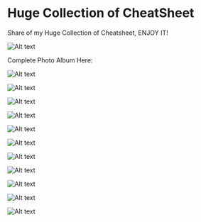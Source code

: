 # Huge Collection of CheatSheet


Share of my Huge Collection of Cheatsheet, ENJOY IT!



![Alt text](https://i.imgur.com/9uzIont.gif "Huge CheatSheet Collection JonnyBanana")




Complete Photo Album Here:

![Alt text](https://i.imgur.com/TGwwldr.jpg "Huge CheatSheet Collection JonnyBanana")

![Alt text](https://i.imgur.com/TGwwldr.jpg "Huge CheatSheet Collection JonnyBanana")

![Alt text](https://i.imgur.com/TGwwldr.jpg "Huge CheatSheet Collection JonnyBanana")


![Alt text](https://i.imgur.com/TGwwldr.jpg "Huge CheatSheet Collection JonnyBanana")

![Alt text](https://i.imgur.com/TGwwldr.jpg "Huge CheatSheet Collection JonnyBanana")


![Alt text](https://i.imgur.com/TGwwldr.jpg "Huge CheatSheet Collection JonnyBanana")

![Alt text](https://i.imgur.com/TGwwldr.jpg "Huge CheatSheet Collection JonnyBanana")


![Alt text](https://i.imgur.com/TGwwldr.jpg "Huge CheatSheet Collection JonnyBanana")

![Alt text](https://i.imgur.com/TGwwldr.jpg "Huge CheatSheet Collection JonnyBanana")


![Alt text](https://i.imgur.com/TGwwldr.jpg "Huge CheatSheet Collection JonnyBanana")

![Alt text](https://i.imgur.com/TGwwldr.jpg "Huge CheatSheet Collection JonnyBanana")
